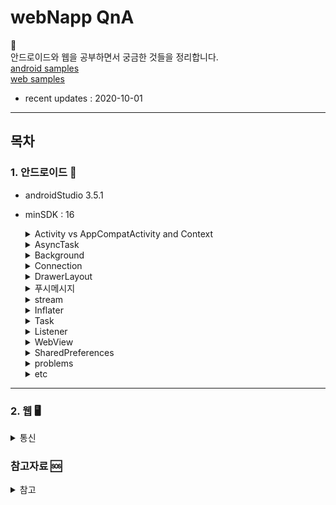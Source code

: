 # webNapp QnA

👻 <br>
안드로이드와 웹을 공부하면서 궁금한 것들을 정리합니다.<br>
[android samples](https://github.com/fifabell/AndroidStudy/tree/master/sample)<br>
[web samples](https://gist.github.com/fifabell)<br>

- recent updates : 2020-10-01

---
## 목차

### 1. 안드로이드 📱

- androidStudio 3.5.1
- minSDK : 16
 
  <details>
    <summary> 
      Activity vs AppCompatActivity and Context
    </summary>
  
  * Activity
    - __정의__ <br>
    _사용자에게 UI가 있는 화면을 제공_ 하는 앱 컴포넌트. <br><br>
    각 액티비티는 다른 액티비티를 실행할 수 있고, <br>
    새로운 액티비티가 시작되면 시스템은 '백스택'에 담고, 사용자에게 보여준다. <br>
    백스택은 '스택(LIFO)' 매커니즘을 따르며, 사용자가 뒤로가기 버튼을 누를 경우, <br>
    스택의 최상위(top)에 있는 현재 액티비티를 제거(pop and destroy)하고 이전의 액티비티를 시작한다.
    
    - __Activity 생명주기(LifeCycle)__

    ![LifeCycle](./img/LifeCycle.png)

      - `OnCreate()` <br>
      이 콜백은 시스템이 먼저 활동을 생성할 때 실행되는 것으로, 필수적으로 구현해야 한다. <br>
      활동이 생성되면 생성됨 상태가 된다. onCreate() 메서드에서 활동의 전체 수명 주기 동안 한 번만 발생해야 하는 기본 애플리케이션 시작 로직을 실행한다. <br>
      예를 들어 onCreate()를 구현하면 데이터를 목록에 바인딩하고, 활동을 ViewModel과 연결하고, 일부 클래스 범위 변수를 인스턴스화할 수도 있다.<br>
      이 메서드는 savedInstanceState 매개변수를 수신하는데, 이는 활동의 이전 저장 상태가 포함된 Bundle 객체다.<br>
      이번에 처음 생성된 활동인 경우 Bundle 객체의 값은 null이다.<br>

        ```java

        String str;

        @Override
        public void onCreate(Bundle savedInstanceState) {
            super.onCreate(savedInstanceState);

            // 인스턴스 상태 복구
            if (savedInstanceState != null) {
                str = savedInstanceState.getString(STATE_KEY);
            }

            setContentView(R.layout.main_activity);

            ...
        }
        ```
        onCreate() 메서드가 실행을 완료하면 시작됨 상태가 되고, 시스템이 연달아 onStart()와 onResume() 메서드를 호출한다.<br><br>

      - `OnStart()` <br>
      활동이 시작됨 상태에 들어가면 시스템은 이 콜백을 한다.<br>
      onStart()가 호출되면 활동이 사용자에게 표시되고, 이 메서드에서 앱이 UI를 관리하는 코드를 초기화한다.<br><br>
      onStart() 메서드는 매우 빠르게 완료되고, 생성됨 상태와 마찬가지로 활동은 시작됨 상태에 머무르지 않는다.<br>
      이 콜백이 완료되면 활동이 재개됨 상태에 들어가고, 시스템이 onResume() 메서드를 호출한다.<br><br>

      - `OnResume()` <br>
      활동이 재개됨 상태에 들어가면 포그라운드에 표시되고 시스템이 onResume() 콜백을 호출한다.<br>
      이 상태에 들어갔을 때 앱이 사용자와 상호작용한다. 어떤 이벤트가 발생하여 앱에서 포커스가 떠날 때까지 앱이 이 상태에 머무른다.<br> 예를 들어 전화가 오거나, 사용자가 다른 활동으로 이동하거나, 기기 화면이 꺼지는 이벤트가 이에 해당한다.<br><br>
      방해되는 이벤트가 발생하면 활동은 일시중지됨 상태에 들어가고, 시스템이 onPause() 콜백을 호출한다.<br><br>

      - `OnPause()` <br>
      시스템은 사용자가 활동을 떠나는 것을 나타내는 첫 번째 신호로 이 메서드를 호출한다.(하지만 해당 활동이 항상 소멸되는 것은 아님)<br> 활동이 포그라운드에 있지 않게 되었다는 것을 나타낸다(다만 사용자가 멀티 윈도우 모드에 있을 경우에는 여전히 표시 될 수도 있음).<br><br>
      onPause() 메서드의 실행이 완료되더라도 활동이 일시중지됨 상태로 남아 있을 수 있다.<br> 오히려 활동은 다시 시작되거나 사용자에게 완전히 보이지 않게 될 때까지 이 상태에 머무른다.<br>
      활동이 다시 시작되면 시스템은 다시 한번 onResume() 콜백을 호출한다. <br>
      활동이 일시중지됨 상태에서 재개됨 상태로 돌아오면 시스템은 Activity 인스턴스를 메모리에 남겨두고, 시스템이 onResume()을 호출할 때 인스턴스를 다시 호출한다. 이 시나리오에서는 최상위 상태가 재개됨 상태인 콜백 메서드 중에 생성된 구성요소는 다시 초기화할 필요가 없다. 활동이 완전히 보이지 않게 되면 시스템은 onStop()을 호출한다. 
      
      - `OnStop()` <br>
      활동이 사용자에게 더 이상 표시되지 않으면 중단됨 상태에 들어가고, 시스템은 onStop() 콜백을 호출한다. <br>
      이는 예를 들어 새로 시작된 활동이 화면 전체를 차지할 경우에 적용된다. 시스템은 활동의 실행이 완료되어 종료될 시점에 onStop()을 호출할 수도 있다.<br><br>
      onPause() 대신 onStop()을 사용하면 사용자가 멀티 윈도우 모드에서 활동을 보고 있더라도 UI 관련 작업이 계속 진행됩니다.<br>
      또한 onStop()을 사용하여 CPU를 비교적 많이 소모하는 종료 작업을 실행해야 한다. 예를 들어 정보를 데이터베이스에 저장할 적절한 시기를 찾지 못했다면 onStop() 상태일 때 저장할 수 있다.<br><br>
      활동은 정지됨 상태에서 다시 시작되어 사용자와 상호작용하거나, 실행을 종료하고 사라진다.<br>
      활동이 다시 시작되면 시스템은 onRestart()를 호출한다. Activity가 실행을 종료하면 시스템은 onDestroy()를 호출한다. 

      - `OnDestory()` <br>
      onDestroy()는 활동이 소멸되기 전에 호출된다. 시스템은 다음 중 하나에 해당할 때 이 콜백을 호출한다.<br>

        1) (사용자가 활동을 완전히 닫거나 활동에서 finish()가 호출되어) 활동이 종료되는 경우
        2) 구성 변경(예: 기기 회전 또는 멀티 윈도우 모드)으로 인해 시스템이 일시적으로 활동을 소멸시키는 경우<br>
      활동이 종료되는 경우 onDestroy()는 활동이 수신하는 마지막 수명 주기 콜백이 된다.<br>
      구성 변경으로 인해 onDestroy()가 호출되는 경우 시스템이 즉시 새 활동 인스턴스를 생성한 다음, 새로운 구성에서 그 새로운 인스턴스에 관해 onCreate()를 호출한다.<br><br>
      onDestroy() 콜백은 이전의 콜백에서 아직 해제되지 않은 모든 리소스(예: onStop())를 해제해야 한다.<br><br>  

  * AppCompatActivity
    - __정의__ <br>
      안드로이드의 하위버전을 지원하는 액티비티이다. <br><br>
      하위버전 메소드가 실행이 안될 때 지를 지원하기 위해 AppCompatActivity를 사용하며,<br>
      ActionBar 역시 하위 버전 단말기에서는 이 액티비티를 사용해야 한다.<br><br>

  * Context
    - __정의__ <br>
      안드로이드 시스템에서 제공하는 추상 클래스이다.<br>
      새로 생성된 객체가 지금 어떤 일이 일어나고 있는지 알 수 있도록 한다. 따라서 액티비티와 애플리케이션에 대한 정보를 얻기 위해서는 컨텍스트를 사용하면 된다.

    - __Application Context__ <br>
      애플리케이션 컨텍스트는 싱글턴 인스턴스이며 액티비티에서 getApplicationContext()를 통해 접근할 수 있다.<br>
      이 컨텍스트는 애플리케이션의 라이프사이클과 연결되어 있다. 애플리케이션 컨텍스트는 현재의 컨텍스트와 분리된 라이프사이클을 가진 컨텍스트가 필요할 때나 액티비티의 범위를 넘어서 컨텍스트를 전달할 떄에 사용한다.

    - __Activity Context__ <br>
      액티비티 컨텍스트는 액티비티에서 사용 가능하며 이 컨텍스트는 액티비티의 라이프사이클과 연결되어 있다. 액티비티의 범위 내에서 컨텍스트를 전달하거나, 라이프사이클이 현재의 컨텍스트에 붙은 컨텍스트가 필요할 때(need the context whose lifecycle is attached to the current context) 액티비티 컨텍스트를 사용한다.<br><br>  
  
  [Top of page](#목차)
  </details>

  <details>
    <summary> 
      AsyncTask 
    </summary>
    
  - __정의__ <br>
    쓰레드, 메시지루프 등의 원리를 이해하지 않아도 `하나의 클래스에서 UI 작업을 쉽게 할 수 있게 해준다`.<br>
    안드로이드는 UI를 담당하는 메인 스레드가 존재하는데, 이 스레드는 우리가 함부로 접근이 불가능하게 막아뒀다.<br>
    UI변경은 메인 스레드에서만 가능하므로, 우리가 만든 스레드에서는 화면을 바꾸는 어떠한 일도 할 수 없다.<br>
    이 작업을 가능하게 해주는 것이 바로 이 AsyncTasc이다.
  
  - __사용법__ <br>
  
    ![AsyncTask](./img/asyncTask.jpg)
    `onPreExcuted()` -> `doInBackground()` -> { `publishProgress()` -> onProgressUpdate():UI refresh } -> return(result) -> `onPostExcuted()` <br>
    excute()명령을 통해 AsyncTask 명령어 실행.<br>
    이후 크게 네 가지만 알고 넘어가자.<br>
    
    * onPreExcuted() : 스레드 작업 이전에 수행할 동작을 구현.<br>
    * publishProgress() : doInBackground()에서 중간중간 진행 상태를 UI에 업데이트 하도록 하는 메서드 -> 자동으로 onProgressUpdate()가 호출 됨.<br>
    * doInBackground() : 실제 스레드 작업이 진행.<br>
    * onPostExcuted() : 결과 파라미터를 리턴하면서 그 리턴값을 통해 스레드 작업이 끝났을 때 동작을 구현.<br><br>

  - __제약조건__ <br>
    * API16(젤리빈) 미만 버전에서는 AsyncTask 선언을 UI Thread에서 해주지 않으면 오류가 발생한다. <br>
    * excutes(Params)는 UI 스레드에서 직접 호출해야한다. <br>
    * 수동으로 onPreExecute(), onPostExecute(Result), doInBackground(Params...), onProgressUpdate(Progress...) 호출하면 안된다. <br>
    * Task는 오직 한번만 실행될 수 있다.

  - __장점__ <br>
    * 비교적 오래 걸리지 않은 작업에 유용함.<br>
    * Task 캔슬이 용이하며 로직과 UI 조작이 동시에 일어나야 할 때 사용<br>

  - __단점__ <br>
    * 하나의 객체이므로 재사용이 불가능하다. (메모리 효율 문제) <br>
    * 구현한 액티비티 종료 시 별도의 지시가 없다면 종료되지 않는다. <br>
    * Activity 종료 후 재시작 시 AsyncTask의 Reference는 무효하며, onPostExecute() 메소드는 새로운 Activit에 어떠한 영향도 끼치지 못한다. <br>
    * AsyncTask의 기본 처리 작업 개수는 1개다. <br>

  - __직렬 vs 병렬 실행__ <br>
    
    ```java
    .execute(); // 직렬실행
    .executeOnExecutor(AsyncTask.THREAD_POOL_EXECUTOR); // 병렬실행
    ```

  [Top of page](#목차)
  </details>
 
  <details>
    <summary> 
        Background
    </summary>

  * thread vs process
    - __Thread 정의__ <br>
      스레드(thread)는 어떠한 프로그램 내에서, 특히 프로세스 내에서 실행되는 흐름의 단위를 말한다. 일반적으로 한 프로그램은 하나의 스레드를 가지고 있지만, 프로그램 환경에 따라 둘 이상의 스레드를 동시에 실행할 수 있다. 이러한 실행 방식을 멀티스레드(multithread)라고 한다.<br>

    - __process 정의__ <br>
      프로세스(process)는 컴퓨터에서 연속적으로 실행되고 있는 컴퓨터 프로그램을 말한다. 종종 스케줄링의 대상이 되는 작업(task)이라는 용어와 거의 같은 의미로 쓰인다. 여러 개의 프로세서를 사용하는 것을 멀티프로세싱이라고 하며 같은 시간에 여러 개의 프로그램을 띄우는 시분할 방식을 멀티태스킹이라고 한다.<br>
      
    - __thread vs process__ <br>    
      멀티프로세스와 멀티스레드는 양쪽 모두 여러 흐름이 동시에 진행된다는 공통점을 가지고 있다. 하지만 멀티프로세스에서 각 `프로세스는 독립적으로 실행되며 각각 별개의 메모리를 차지`하고 있는 것과 달리 멀티스레드는 프로세스 내의 `메모리를 공유`해 사용할 수 있다. 또한 프로세스 간의 전환 속도보다 `스레드 간의 전환 속도가 빠르다`.<br>

      멀티스레드의 다른 장점은 CPU가 여러 개일 경우에 각각의 CPU가 스레드 하나씩을 담당하는 방법으로 속도를 높일 수 있다는 것이다. 이러한 시스템에서는 여러 스레드가 실제 시간상으로 동시에 수행될 수 있기 때문이다.<br>

      멀티스레드의 단점에는 각각의 스레드 중 어떤 것이 먼저 실행될지 그 순서를 알 수 없다는 것이 있다.<br>  

  * Runnable
    - __정의__<br>
      Thread의 인터페이스화 된 형태이며, Thread내의 run()메서드를 통해 수행할 내용들을 정의한다.<br>
      void run() : 이 스레드가 별도의 Runnable실행 객체를 사용하여 작성된 경우 해당 Runnable객체의 run메소드가 호출된다.<br>

  * Cycle 
    - ThreadCycle

    ![threadcycle](./img/Thread.png)

    1. 안드로이드에서 제공하는 handler 클래스를 상속하는 클래스를 만든다.
    2. 메시지 큐에 메모리 공간을 얻기위해 obtainMessage 메소드를 이용하여 메시지 공간을 만든다.
    ```java
      Message msg = handler.ObtainMessage();
    ```
    3. 메시지 데이터를 넣기위해 Bundle 객체를 사용한다.
    ```java
      Bundle bundle = new Bundle();
    ```
    4. bundle.putString 메소드를 사용해 입력값을 집어넣는다.
    ```java
      bundle.putSting(key, text);
    ```
    5. 메시지에 번들데이터를 집어 넣는다.
    ```java
      msg.setData(bundle);
    ```
    6. 메시지큐로 보낸다.
    ```java
      handler.sendMessage(msg);
    ```
    7. 핸들러 클래스에서는 전송된 메시지를 받는다.
    ```java
      bundle = msg.getData();
    ```
    8. bundle에서 전달된 데이터를 받는다.
    ```java
      text = bundle.getString(key);
    ```

  * handler
    - __정의__ <br>
      Worker Thread에서 Main Thread로 메시지를 전달하는 역할을 수행.<br>
      안드로이드에서 UI처리를 위해 사용되는 기본 스레드는 ‘메인 스레드(Main Thread)’라고 부른다. 이 메인 스레드에서 이미 UI에 접근하고 있으므로 새로 생성한 다른 스레드에서는 핸들러(Handler) 객체를 이용해 메시지를 전달함으로써 메인 스레드에서 처리하도록 만들 수 있다.<br> 
      동시 접근에 따른 데드락 문제를 해결하는 가장 간단한 방법은 작업을 순서대로 처리하는 것이다. 이 역할은 메인스레드의 핸들러가 담당하여 처리한다.<br>

    - __주요함수__ <br>
      * Handler.sendMessage(Message msg)<br>
      Message 객체를 message queue에 전달하는 함수.<br>

      * Handler.sendEmptyMessage(int what)<br>
      Message의 what필드를 전달하는 함수<br>

      * Handler.post(new Runnable())<br>
      Runnable 객체를 message queue에 전달하는 함수.<br>
      post를 통해 전달된 Runnable 객체는 해당 핸들러가 연결된 스레드에서 실행된다. UI작업을 처리하기 위해 핸들러를 메인 스레드에서 생성하여 핸들러와 메인 스레드가 연결되어 있어야 한다.<br>


  * messageQueue
    - __정의__ <br>
      핸들러가 전달하는 message를 보관하는 FIFO(First In First Out)방식의 큐이다.<br>
      다른 스레드에게 메시지를 전달하려면 수신 대상 스레드에서 생성한 핸들러의 post나 sendMessage등의 함수를 사용해야 한다. 이후 수신대상 스레드의 Message Queue에 message가 저장된다.<br>
      Message Queue에 저장된 message나 runnable은 Looper가 차례대로 꺼내서 핸들러로 전달한다. 
  
  * Looper
    - __정의__ <br>
      루퍼는 스레드당 하나씩 밖에 가질 수 없고, 루퍼는 Message queue가 비어있는 동안 아무 행동도 하지 않고, 메시지가 들어오면 해당 메시지를 꺼내 적절한 Handler로 전달한다. 기본적으로 새로 생성한 스레드는 루퍼를 가지지 않고 Loper.prepare() 메서드를 호출해야 Looper가 생성된다.<br>

  [Top of page](#목차)
  </details>
  
  <details>
    <summary> 
      Connection 
    </summary>

  * URLConnection
    - __정의__ <br>
    사용자 인증이나 보안이 설정되어 있지 않은 웹서버에 접속하여 파일 등을 다운로드하는 데 많이 사용된다.

  * HttpsURLConnection
    ```java
    public abstract class HttpURLConnection extends URLConnection
    {
      URL u = new URL("https://www.naver.com");
      HttpURLConnection http = (HttpURLConnection) u.openConnection();
    }
    ```
    URLConnection 클래스와 마찬가지로 생성자가 protected로 선언되어있기 때문에 기본적으로는 개발자가 직접 HttpURLConnection 객체를 생성할 수 없다.<br>

    하지만 http URL을 사용하는 URL 객체의 openConnection() 메서드가 리턴하는 URLConnection 객체는 HttpURLConnection의 인스턴스가 될 수 있기 때문에 리턴된 URLConnection을 HttpURLConnection으로 캐스팅해서 사용한다. <br>

  * TrustManager
    쉽게 생각해서 웹에서 ssl인증서라고 보면된다.<br>
    하지만, googleplay에서 이를 신뢰하지 않아, CertificateExcetion 또는 IllegalArgumentException 예외를 발생시키는 코드를 구현해야 한다.

  [Top of page](#목차)
  </details>

  <details>
    <summary> 
        DrawerLayout
    </summary>

  사전적으로는 서랍의 의미를 가지고 있으며, 평소에는 화면의 한 쪽에 숨겨져 있다가 사용자가 액션을 취하면 화면에 나타날 수 있도록 하는 레이아웃이다.<br>
  [NavigationView](https://developer.android.com/guide/navigation/navigation-ui?hl=ko#java)<br>

  
  [Top of page](#목차)
  </details>

  <details>
    <summary>
      푸시메시지
    </summary>
  
  화면이 꺼져있을 때 카톡알람이나 화면 위에서 스크롤을 내릴 때 Notification화면을 생각하면 된다.<br>
  자세한건 블로그에 정리해 놓았으니 참고해보자.<br>
  
  [블로그_확인하러가기](https://fifabell.github.io/android/fcm/Firebase-smp/)

  </details>

  <details>
    <summary> 
      stream
    </summary>

  - __정의__ <br>
    데이터의 흐름을 의미한다.<br>
    입력 스트림은 마우스, 키보드, 네트워크 등과 같은 입력 장치로부터 입력된 데이터가 순서대로 프로그램으로 흘러가는 데이터의 흐름을 뜻한다.<br>
    출력 스트림은 프로그램에서 출력된 데이터가 프린터, 모니터, 네트워크 등과 같은 출력장치로 순서대로 전송되도록 보장하는 데이터의 흐름이다.<br>
    스트림을 통해 흘러가는 데이터의 기본 단위는 바이트이다.<br>

  - __종류__ <br>
  * In/OutputStream
    이 클래스는 추상 클래스로서 바이트 스트림의 기능을 갖는 모든 클래스의 상위 클래스이다.

  * FileIn/OutputStream
    이 스트림을 이용해서 파일 시스템에 있는 파일로부터 바이트 데이터를 읽거나 파일에 바이트 데이터를 저장할 수 있다. 즉, 파일 입출력용 스트림이다.

  * DataIn/OutputStream
    이 스트림을 이용하면 자바 기본 타입의 데이터들이 바이너리 바이트(이진값)으로 다루어진다.

  [Top of page](#목차)
  </details>
    
  <details>
    <summary> 
        Inflater 
    </summary>

  - __정의__ <br>
  Inflater의 사전적 의미는 부풀리다는 뜻으로 LayoutInflater로서, XML에 저장해 둔 틀(Resource)을 실제 메모리(View객체로 반환)에 올려주는 역할을 한다.<br>
  예로, onCreate()메서드에 있는 setContentView(R.layout.activity_main) 또한 Inflater역할을 한다.<br>

  - __사용조건__ <br>
  1. 객체화하고자 하는 xml파일(sub1.xml)을 생성한다.
  2. 
  ```java
  LayoutInflater inflater = (LayoutInflater) getSystemService(Context.LAYOUT_INFLATER_SERVICE);
  // LayoutInflater 객체 사용할 준비를 완료한다.
  ```
  3.
  ```java
  inflater.inflate(R.layout.sub1, container, true);
  // 사전에 미리 선언해뒀던 container라는 레이아웃에 작성했던 xml의 메모리객체가 삽입.
  ```
  - __매개변수__<br>
  inflate( 객체화하고픈 xml파일, 객체화한 뷰를 넣을 부모 레이아웃/컨테이너, true(바로 인플레이션 하고자 하는지))
  
  [Top of page](#목차)
  </details>

  <details>
    <summary> 
        Task 
    </summary>
  
  - __정의__ <br>
    * Task는 어플리케이션에서 실행되는 액티비티를 보관하고 관리하며 Stack형태의 연속된 Activity로 이루어진다.<br>
    * 스택 내에서 onCreate(push)-onDestroy(pop)에 의해 움직인다.<br>
    * 서로 다른 어플리케이션간의 이동에도 Task를 이용해 사용자 경험(UX)를 유지시켜 준다<br>
    * 최초 적재 액티비티는 Root Activity 라고 하며 어플리케이션 런처로부터 시작된다<br>
    * 마지막으로 적재되는 액티비티는 Top Activity 라고 하며 현재 화면에 활성화 되어있는 액티비티를 말한다<br>
    * Task내에는 서로 다른 어플리케이션의 액티비티들이 포함될 수 있어 어플리케이션에 경계없이 하나의 어플리케이션인것 처럼 보이게 해준다<br>
    * Task의 Stack내에 존재하는 액티비티들은 모두 묶여서 background와 foreground로 함께 이동한다. 홈버튼 클릭(task interrupt => background 이동), 홈버튼 롱클릭(recent task => foreground 이동)<br>
    * Flag를 사용하여 Task내 액티비티의 흐름을 제어할 수 있다<br>

  - __background vs foreground__ <br>
    일반적으로 앱을 종료하는 방식은 두 가지다.<br>

    1. 뒤로가기 버튼
    2. 모두보기-> 앱 날리기

    1번의 경우 프로세스가 백그라운드로 빠지는 것 뿐 실제로 종료되는 게 아니다.-> to background<br>
    2번의 경우 실제로 프로세스가 날아가게 된다.-> to foreground<br>

  - __Flag__ <br>
    
    > Manifest에 <activity>요소의 launchMode 속성 4가지<br>
    
    * standard <br>
      여러 개의 인스턴스가 생성가능함.<br>
    
    * singleTop <br>
    호출한 activity와 현재 최상위 activity가 동일한 경우 최상위 activity가 재사용된다. (기존 최상위 activity 는 pop)<br>
    
    * singleTask <br>
    루트 액티비티로만 존재하며 하나의 인스턴스만 생성가능.<br>
    
    * singleInstance <br>
    singleTask와 동일하지만 태스크 내에 해당 액티비티 하나만 속할 수 있어 다른 액티비티를 실행하면 새로운 Task가 생성됨.<br>

    > 소스 내 플래그<br>
    
    사용법 <br>

    ```java
    Intent intent = new Intent(MainActivity.this, SubActivity.class);
    intent.addFlag(Intent."플래그명");
    ```
    * FLAG_ACTIVITY_NEW_TASK<br>
    동일 task가 있으면 그곳에서 실행되고 아니면 새로운 task를 실행<br>

    * FLAG_ACTIVITY_SINGLE_TOP<br>
    B를 singletop설정 가정.<br>
    A,B 상태에서 B호출 시 A,재사용된 B<br>
    B,A 상태에서 B호출 시 B,A,B<br>

    * FLAG_ACTIVITY_NO_HISTORY<br>
    재활성화시(back키를 눌러 다시 활성화 될 때) pop!, 쉽게말해 뒤로가기하면 액티비티가 없어짐<br>
    B를 NO_HISTORY 설정 가정.<br>
    A,B,A 상태에서 BACK키 사용 시 A가 POP되고 B역시 NO_HISTORY에 의해 POP -> A만 남음.

    * FLAG_ACTIVITY_REORDER_TO_FRONT <br>
    호출 시 TASK내 이미 있으면, 같은 ACTIVITY는 POP시키고 해당 ACTIVITY가 PUSH됨.<br>
    A를 REORDER_TO_FRONT 설정 가정<br>
    A,B상태에서 A호출 시 같은 ACTIVITY인 A가 POP되고 -> B,A<br>

    * FLAG_ACTIVITY_CLEAR_TOP <br>
    해당 task에 있는 모든 activity를 pop시키고 해당 acitivity가 root activity로 task에 push됨.<br>
    A를 CLEAR_TOP설정 가정<br>
    A,B상태에서 A호출 시 모두 POP되고 -> A만 남음.<br>
    단, 해당 플래그는 액티비티를 모두 onDestroy()시킨 후 새롭게 onCreate() 시키기 때문에<br>
    A를 유지하려면 FLAG_ACTIVITY_SINGLE_TOP 플래그와 함께 사용하면 됨.<br>

  [Top of page](#목차)
  </details>
    
  <details>
    <summary> 
        Listener 
    </summary>
  
  - __정의__<br>
  이벤트 리스너라고 부르며, 이것은 특정 이벤트를 처리하는 인터페이스다. 이벤트 발생 여부를 기다리다가, 발생시 특정 이벤트를 처리하는 객체이다.<br>

  - __종류__<br>
  ![eventListener](./img/eventListener.png)


  [Top of page](#목차)
  </details>
    
  <details>
    <summary> 
      WebView 
    </summary>

  * WebView 
    - __정의__<br>
    각 OS별 내장된 웹 브라우저를 뷰형태로 앱에서 표현할 수 있는 방법이다. WebView를 이용하여 웹페이지를 앱내에서 호출하여 하이브리드 형태의 앱을 개발하는데 유용하게 사용이 가능하다. <br>
    앱 안에 HTML iframe을 넣었다고 생각하면 된다.
      
      [API공식문서](https://developer.android.com/reference/android/webkit/WebView)<br>

    - __종류__<br>
    1. UIWebView<br>
    2. WKWebView<br>
    3. SFSafariView<br>
    UIWebView와 WKWebView는 앱내에서 웹뷰를 보여주는 방식이며,<br>
    SFSafariView는 앱내에서 사파리 브라우저를 띄우는 형태로 보여준다.<br>

    - __기본속성__<br>
    ```java
    // 웹뷰 시작

    /* 필수요소 */
    mWebView = (WebView) findViewById(R.id.webView);

    mWebView.setWebViewClient(new WebViewClient()); // 클릭시 새창 안뜨게
    mWebSettings = mWebView.getSettings(); //세부 세팅 등록
    mWebSettings.setJavaScriptEnabled(true); // 웹페이지 자바스클비트 허용 여부
    mWebSettings.setSupportZoom(false); // 화면 줌 허용 여부
    mWebSettings.setCacheMode(WebSettings.LOAD_NO_CACHE); // 브라우저 캐시 허용 여부
    /* 필수요소 끝 */

    mWebSettings.setSupportMultipleWindows(false); // 새창 띄우기 허용 여부
    mWebSettings.setJavaScriptCanOpenWindowsAutomatically(false); // 자바스크립트 새창 띄우기(멀티뷰) 허용 여부
    mWebSettings.setLoadWithOverviewMode(true); // 메타태그 허용 여부
    mWebSettings.setUseWideViewPort(true); // 화면 사이즈 맞추기 허용 여부
    mWebSettings.setBuiltInZoomControls(false); // 화면 확대 축소 허용 여부
    web.setPluginState(WebSettings.PluginState.ON_DEMAND);    //플러그인을 사용할 수 있도록 설정
    mWebSettings.setLayoutAlgorithm(WebSettings.LayoutAlgorithm.SINGLE_COLUMN); // 컨텐츠 사이즈 맞추기
    web.setBlockNetworkImage(false);             // 네크워크 이미지의 리소스를 로드하지않음
    web.setLoadsImagesAutomatically(true);   // 웹뷰가 앱에 등록되어있는 이미지 리소스를 자동으로 로드하도록 설정
    web.setUseWidViewPort(true);        // wide viewport를 사용하도록 설정
    mWebSettings.setDomStorageEnabled(true); // 로컬저장소 허용 여부

    mWebView.loadUrl("https://github.com/fifabell/webNappQnA"); // 웹뷰에 표시할 웹사이트 주소, 웹뷰 시작
    ```

  [Top of page](#목차)
  </details>

  <details>
    <summary> 
        SharedPreferences
    </summary>

  - __정의__<br>
    안드로이드 앱이 종료되면 앱이 가지고 있던 데이터는 사라지기 때문에 재실행시 필요한 데이터를 SharedPreferences를 통해 저장한다.<br>

    [API공식문서](https://developer.android.com/reference/android/content/SharedPreferences)<br>  

    Sharedpreferences는 단순히 디바이스의 내부에 xml 파일 형태로 key, value쌍의 값들을 저장한다.<br>
    그래서 파일 이름으로 SharedPreferences를 오픈한 후 key를 가지고 값을 찾거나 value를 저장하도록 되어있다.<br>

  - __예시__ <br>  
  <MainActivity.java>
  
  ```java
    public class MainActivity extends AppCompatActivity {
 
        private TextView textView1;
        private EditText editText;
    
        @Override
        protected void onCreate(Bundle savedInstanceState) {
            super.onCreate(savedInstanceState);
            setContentView(R.layout.activity_main);
    
            editText = (EditText)findViewById(R.id.edit1);
            textView1 = (TextView)findViewById(R.id.resultText1);
    
            //저장된 값을 불러오기 위해 같은 네임파일을 찾음.
            SharedPreferences sf = getSharedPreferences("sFile",MODE_PRIVATE);

            //text라는 key에 저장된 값이 있는지 확인. 아무값도 들어있지 않으면 ""를 반환.(2번째 인자는 default)
            String text = sf.getString("text","");
            textView1.setText(text);
    
        }
    
        @Override
        protected void onStop() {
            super.onStop();
    
            // Activity가 종료되기 전에 저장한다.
            //SharedPreferences 변수 선언. 기본모드로 설정.
            SharedPreferences sharedPreferences = getSharedPreferences("sFile",MODE_PRIVATE);
    
            // editor를 이용해서 값을 저장함.
            SharedPreferences.Editor editor = sharedPreferences.edit();
            String text = editText.getText().toString(); // 사용자가 입력한 저장할 데이터
            editor.putString("text",text); // key, value를 이용하여 저장하는 형태

            //다양한 형태의 변수값을 저장할 수 있다.
            //editor.putString();
            //editor.putBoolean();
            //editor.putFloat();
            //editor.putLong();
            //editor.putInt();
            //editor.putStringSet();
    
            //최종 커밋 (필수)
            editor.commit();
    
    
        }
    }


  ```

  [Top of page](#목차)
  </details>

  <details>
    <summary> 
        problems 
    </summary>
  
  > _안드로이드 개발하면서 발생했던 문제들을 야기한다._<br>

  - 안드로이드 4.0 버전 한글 오류<br>

    해당 문제는 3.5버전 이후 한글관련 문제가 있었던걸로 파악이 된다.<br>
    구글링을 통해 한글처리 파일경로를 찾아 글씨체를 변경하였지만 바뀌지않는 문제가 있었다.<br>
    
    이후 해결책은 3.5버전 설치하여 업그레이드 하지않고 사용하고 있다. (문제없이 잘 작동된다.)<br>

  [Top of page](#목차)
  </details>
    
  <details>
    <summary> 
        etc 
    </summary>

  * HashMap
  hashmap을 이용해 키:배열 형태로 값을 저장할 수 있다.<br>
  추가로 arraylist를 이용해 hashmap을 배열로 담아 사용할 수도 있다.<br>
  
  ```java
  // 선언
  HashMap<String,String> map1 = new HashMap<String,String>();//HashMap생성
  HashMap<String,String> map2 = new HashMap<>();//new에서 타입 파라미터 생략가능
  HashMap<String,String> map3 = new HashMap<>(map1);//map1의 모든 값을 가진 HashMap생성
  HashMap<String,String> map4 = new HashMap<>(10);//초기 용량(capacity)지정
  HashMap<String,String> map5 = new HashMap<>(10, 0.7f);//초기 capacity,load factor지정
  HashMap<String,String> map6 = new HashMap<String,String>(){{//초기값 지정
      put("a","b");
  }};

  // 값 추가
  HashMap<Integer,String> map = new HashMap<>();//new에서 타입 파라미터 생략가능
  map.put(1,"사과"); //값 추가
  map.put(2,"바나나");
  map.put(3,"포도");

  // 값 삭제
  HashMap<Integer,String> map = new HashMap<Integer,String>(){{//초기값 지정
    put(1,"사과");
    put(2,"바나나");
    put(3,"포도");
  }};
  map.remove(1); //key값 1 제거
  map.clear(); //모든 값 제거
  
  // 출력
  HashMap<Integer,String> map = new HashMap<Integer,String>(){{//초기값 지정
    put(1,"사과");
    put(2,"바나나");
    put(3,"포도");
  }};
      
  System.out.println(map); //전체 출력 : {1=사과, 2=바나나, 3=포도}
  System.out.println(map.get(1));//key값 1의 value얻기 : 사과
      
  //entrySet() 활용
  for (Entry<Integer, String> entry : map.entrySet()) {
      System.out.println("[Key]:" + entry.getKey() + " [Value]:" + entry.getValue());
  }
  //[Key]:1 [Value]:사과
  //[Key]:2 [Value]:바나나
  //[Key]:3 [Value]:포도

  //KeySet() 활용
  for(Integer i : map.keySet()){ //저장된 key값 확인
      System.out.println("[Key]:" + i + " [Value]:" + map.get(i));
  }
  //[Key]:1 [Value]:사과
  //[Key]:2 [Value]:바나나
  //[Key]:3 [Value]:포도
  ```

  * static
  - 공간적 특성: 멤버는 클래스당 하나가 생성된다. <br>
            : 멤버는 객체 내부가 아닌 별도의 공간에 생성된다. <br>
            : 클래스 멤버 라고 부른다. <br>
  - 시간적 특성: 클래스 로딩 시에 멤버가 생성된다. <br>
            :객체가 생기기 전에 이미 생성된다. <br>
            :객체가 생기기 전에도 사용이 가능하다. (즉, 객체를 생성하지 않고도 사용할 수 있다.) <br>
            :객체가 사라져도 멤버는 사라지지 않는다. <br>
            :멤버는 프로그램이 종료될 때 사라진다. <br>

  * Callback
  * OncreateOptionsMenu
  * singleton
  * MVC
  * JSONParse
  * NavigationView
  * Serializable
  * FTPClient
  * fileprovider
  * viewPager
        
    
  [Top of page](#목차)
  </details>
    
---

### 2. 웹  🖥

  <details>
    <summary> 
        통신 
    </summary>
  
  타 업체와 api를 연결하다보면, postman의 raw형식으로 데이터가 들어올 때가 있다.<br>
  일반적인 형태는 form방식 전송을 이용하는 경우,<br>
  
  ```php
  // receive
  json_decode($_POST);
  $DATA_ARRAY = json_decode($DATA,true);
  $DATA_ARRAY["열NAME"];
  // receive-end
  ```

  하지만 c++나 c에서 프로그램을 이용해 값이 전달되는 경우 raw형식으로 종종 들어오곤 한다.<br>
  
  raw는 JSON이 아닌 날 것의 데이터형식으로,<br>
  fetch() 후, .json()을 해줘야 객체 형태로 값이 들어온다.<br>

  ```php
  // request
  {"DATA":
    {"h1":"1","h2":"2"}
  }
  // request-end

  // receive
  $json = file_get_contents('php://input'); // POST방식으로 보낸 http패킷의 body에 접근할 수 있다.
  $data = json_decode($json);

  //test
  echo $data->{"DATA"}->{"h1"};
  // receive-end
  ```

  ```php
  // 기타 팁

  // 한글변환 - 5.4이하버전 
  function han ($s) { 
    return reset(json_decode('{"s":"'.$s.'"}')); 
  } 
  function to_han ($str) {
  return preg_replace('/(\\\u[a-f0-9]+)+/e','han("$0")',$str); 
  } 

  // EUC-KR to UTF-8
  $DATA = json_decode($_POST);
  $DATA = mb_convert_encoding($DATA,"EUC-KR","UTF-8");
  
  // \제거
  $DATA = str_replace('\\', '', to_han(json_encode($DATA)));
  // 
  ```

  
  


  [Top of page](#목차)
  </details>

### 참고자료  🆘

  <details>
    <summary> 
        참고
    </summary>
  
  [background](https://brunch.co.kr/@mystoryg/84)<br>
  [UrlConnection](https://goddaehee.tistory.com/161)<br>
  [LayoutInflater](https://www.crocus.co.kr/1584)<br>
  [Listener](https://m.blog.naver.com/PostView.nhn?blogId=netrance&logNo=110125233278&proxyReferer=https:%2F%2Fwww.google.com%2F)<br>
  [Task](https://arabiannight.tistory.com/entry/%EC%95%88%EB%93%9C%EB%A1%9C%EC%9D%B4%EB%93%9CAndroid-%ED%83%9C%EC%8A%A4%ED%81%AC%EB%9E%80-Task-Activity-Stack-%EC%96%B4%ED%94%BC%EB%8B%88%ED%8B%B0%EB%9E%80-Android-Affinity-%ED%94%8C%EB%9E%98%EA%B7%B8%EB%9E%80)<br>
  [webview](https://medium.com/@pks2974/fads-9eea83f47607)<br>
  [SharedPreferences](https://bottlecok.tistory.com/26)<br>

  [Top of page](#목차)
  </details>




